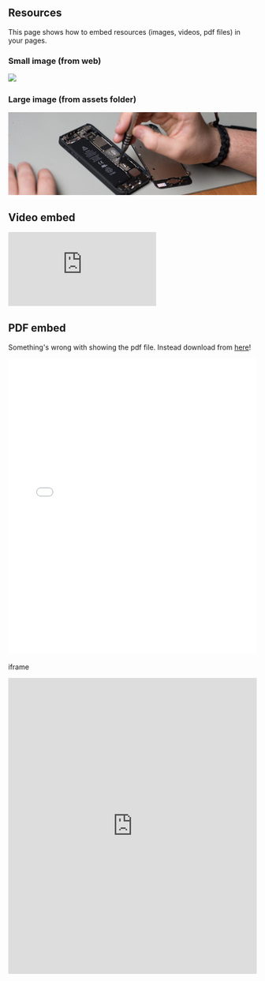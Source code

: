 ## Resources
This page shows how to embed resources (images, videos, pdf files) in your pages.

### Small image (from web)

![](https://pbs.twimg.com/profile_images/903658777295163392/afySJpM5_400x400.jpg)

### Large image (from assets folder)

![](assets/images/cover.jpg)

## Video embed

<!-- change src="" attribute  -->
<div class="aspect-ratio">
  <iframe src="https://www.youtube.com/embed/uWSxzjyMNpU" frameborder="0" allowfullscreen="True"></iframe>
</div>

## PDF embed

<!-- change data="" and href="" attributes  -->
<!-- change height="" if needed  -->
<object data="assets/pdf/sample-pdf.pdf" type="application/pdf" width="100%" height="600px">
  <p>Something's wrong with showing the pdf file. Instead download from <a href="assets/pdf/sample-pdf.pdf">here</a>!</p>
</object>

<embed src="assets/pdf/sample-pdf.pdf" type="application/pdf" width="100%" height="600px" alt="pdf">

iframe

<iframe src="https://docs.google.com/gview?url=https://thegreattransition.github.io/group00/assets/pdf/sample-pdf.pdf&embedded=true" style="width:100%; height:600px;" frameborder="0"></iframe>
